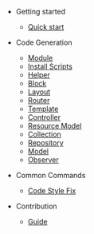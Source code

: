 * Getting started

  * [Quick start](quickstart.md)
  
* Code Generation
  
  * [Module](module_generation.md)
  * [Install Scripts](install_scripts.md)
  * [Helper](helper.md)
  * [Block](block.md)
  * [Layout](layout.md)
  * [Router](router.md)
  * [Template](template.md)
  * [Controller](controller.md)
  * [Resource Model](resource-model.md)
  * [Collection](collection.md)
  * [Repository](repository.md)
  * [Model](model.md)
  * [Observer](observer.md)

* Common Commands

  * [Code Style Fix](code-style.md)
  
* Contribution
   
   * [Guide](contribution.md)
  
